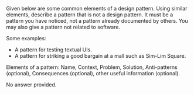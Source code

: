 <panel header="Q: Using similar elements, describe a pattern that is not a design pattern.">
<question has-input="true">

Given below are some common elements of a design pattern. Using similar elements, describe a pattern that is not a design pattern. It must be a pattern you have noticed, not a pattern already documented by others. You may also give a pattern not related to software.

Some examples:

*	A pattern for testing textual UIs.
* A pattern for striking a good bargain at a mall such as Sim-Lim Square.

Elements of a pattern: Name, Context, Problem, Solution, Anti-patterns (optional), Consequences (optional), other useful information (optional).

<div slot="answer">

No answer provided.

</div>
</question>
</panel>
